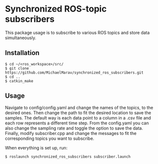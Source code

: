 # Synchronized ROS-topic subscribers

This package usage is to subscribe to various ROS topics and store data simultaneously.

## Installation

```
$ cd ~/<ros_workspace>/src/
$ git clone https://github.com/MichaelMarav/synchronized_ros_subscribers.git
$ cd ..
$ catkin_make
```

## Usage

Navigate to config/config.yaml and change the names of the topics, to the desired ones. Then change the path to fit the desired location to save the samples. The default way is each data point to a column in a .csv file and each row represents a different time step. From the config.yaml you can also change the sampling rate and toggle the option to save the data. Finally, modify subscriber.cpp and change the messages to fit the corresponding topics you want to subscribe.

When everything is set up, run:
```
$ roslaunch synchronized_ros_subscribers subscriber.launch
```
